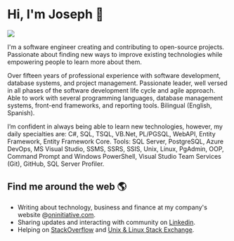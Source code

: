 # Hi, I'm Joseph 👋

![](https://visitor-badge.glitch.me/badge?page_id=jlugogarcia.jlugogarcia)

I'm a software engineer creating and contributing to open-source projects. Passionate about finding new ways to improve existing technologies while empowering people to learn more about them.

Over fifteen years of professional experience with software development, database systems, and project management. Passionate leader, well versed in all phases of the software development life cycle and agile approach. Able to work with several programming languages, database management systems, front-end frameworks, and reporting tools. Bilingual (English, Spanish).

I’m confident in always being able to learn new technologies, however, my daily specialties are: C#, SQL, TSQL, VB.Net, PL/PGSQL, WebAPI, Entity Framework, Entity Framework Core. Tools: SQL Server, PostgreSQL, Azure DevOps, MS Visual Studio, SSMS, SSRS, SSIS, Unix, Linux, PgAdmin, OOP, Command Prompt and Windows PowerShell, Visual Studio Team Services (Git), GitHub, SQL Server Profiler.

## Find me around the web 🌎

- Writing about technology, business and finance at my company's website @[oninitiative.com](https://www.oninitiative.com/blog/).
- Sharing updates and interacting with community on [Linkedin](https://www.linkedin.com/in/jalugo/).
- Helping on [StackOverflow](https://stackoverflow.com/users/6918459/jos%c3%a9-lugo?tab=profile) and  [Unix & Linux Stack Exchange](https://unix.stackexchange.com/users/462671/jos%c3%a9-lugo?tab=profile).
